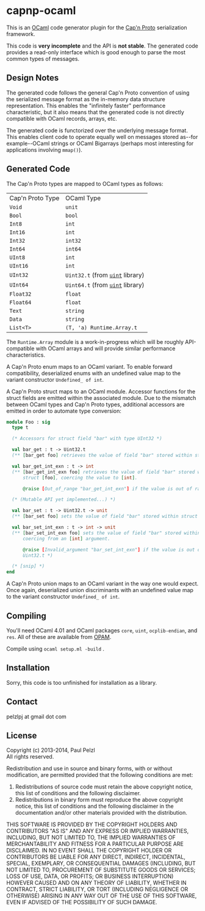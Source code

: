 # capnp-ocaml

This is an [OCaml](http://ocaml.org/) code generator plugin for the [Cap'n Proto](http://kentonv.github.io/capnproto/) serialization framework.

This code is **very incomplete** and the API is **not stable**. The generated code provides a read-only interface which is good enough to parse the most common types of messages.

## Design Notes

The generated code follows the general Cap'n Proto convention of using the serialized message format as the in-memory data structure representation. This enables the "infinitely faster" performance characteristic, but it also means that the generated code is not directly compatible with OCaml records, arrays, etc.

The generated code is functorized over the underlying message format. This enables client code to operate equally well on messages stored as--for example--OCaml strings or OCaml Bigarrays (perhaps most interesting for applications involving `mmap()`).

## Generated Code

The Cap'n Proto types are mapped to OCaml types as follows:

<table>
  <tr><td>Cap'n Proto Type</td><td>OCaml Type</td></tr>
  <tr><td><code>Void</code></td><td><code>unit</code></td></tr>
  <tr><td><code>Bool</code></td><td><code>bool</code></td></tr>
  <tr><td><code>Int8</code></td><td><code>int</code></td></tr>
  <tr><td><code>Int16</code></td><td><code>int</code></td></tr>
  <tr><td><code>Int32</code></td><td><code>int32</code></td></tr>
  <tr><td><code>Int64</code></td><td><code>int64</code></td></tr>
  <tr><td><code>UInt8</code></td><td><code>int</code></td></tr>
  <tr><td><code>UInt16</code></td><td><code>int</code></td></tr>
  <tr><td><code>UInt32</code></td><td><code>Uint32.t</code>
    (from <a href="https://github.com/andrenth/ocaml-uint"><code>uint</code></a>
    library)</td></tr>
  <tr><td><code>UInt64</code></td><td><code>Uint64.t</code>
    (from <a href="https://github.com/andrenth/ocaml-uint"><code>uint</code></a>
    library)</td></tr>
  <tr><td><code>Float32</code></td><td><code>float</code></td></tr>
  <tr><td><code>Float64</code></td><td><code>float</code></td></tr>
  <tr><td><code>Text</code></td><td><code>string</code></td></tr>
  <tr><td><code>Data</code></td><td><code>string</code></td></tr>
  <tr><td><code>List&lt;T&gt;</code></td><td><code>(T, 'a) Runtime.Array.t</code></td></tr>
</table>

The `Runtime.Array` module is a work-in-progress which will be roughly API-compatible with OCaml arrays and will provide similar performance characteristics.

A Cap'n Proto enum maps to an OCaml variant.  To enable forward compatibility, deserialized enums with an undefined value map to the variant constructor `Undefined_ of int`.

A Cap'n Proto struct maps to an OCaml module.  Accessor functions for the struct fields are emitted within the associated module.  Due to the mismatch between OCaml types and Cap'n Proto types, additional accessors are emitted in order to automate type conversion:

```ocaml
module Foo : sig
  type t

  (* Accessors for struct field "bar" with type UInt32 *)

  val bar_get : t -> Uint32.t
  (** [bar_get foo] retrieves the value of field "bar" stored within struct [foo]. *)

  val bar_get_int_exn : t -> int
  (** [bar_get_int_exn foo] retrieves the value of field "bar" stored within
      struct [foo], coercing the value to [int].

      @raise [Out_of_range "bar_get_int_exn"] if the value is out of range for [int] *)

  (* (Mutable API yet implemented...) *)

  val bar_set : t -> Uint32.t -> unit
  (** [bar_set foo] sets the value of field "bar" stored within struct [foo]. *)

  val bar_set_int_exn : t -> int -> unit
  (** [bar_set_int_exn foo] sets the value of field "bar" stored within struct [foo],
      coercing from an [int] argument.

      @raise [Invalid_argument "bar_set_int_exn"] if the value is out of range for
      Uint32.t *)

  (* [snip] *)
end
```

A Cap'n Proto union maps to an OCaml variant in the way one would expect.  Once again, deserialized union discriminants with an undefined value map to the variant constructor `Undefined_ of int`.

## Compiling

You'll need OCaml 4.01 and OCaml packages `core`, `uint`, `ocplib-endian`, and `res`.  All of these are available from [OPAM](http://opam.ocaml.org).

Compile using `ocaml setup.ml -build` .

## Installation

Sorry, this code is too unfinished for installation as a library.

## Contact

pelzlpj at gmail dot com

## License

Copyright (c) 2013-2014, Paul Pelzl  
All rights reserved.

Redistribution and use in source and binary forms, with or without modification, are permitted provided that the following conditions are met:

1. Redistributions of source code must retain the above copyright notice, this list of
   conditions and the following disclaimer.
2. Redistributions in binary form must reproduce the above copyright notice, this list of
   conditions and the following disclaimer in the documentation and/or other materials
   provided with the distribution.

THIS SOFTWARE IS PROVIDED BY THE COPYRIGHT HOLDERS AND CONTRIBUTORS "AS IS" AND ANY EXPRESS OR IMPLIED WARRANTIES, INCLUDING, BUT NOT LIMITED TO, THE IMPLIED WARRANTIES OF MERCHANTABILITY AND FITNESS FOR A PARTICULAR PURPOSE ARE DISCLAIMED. IN NO EVENT SHALL THE COPYRIGHT HOLDER OR CONTRIBUTORS BE LIABLE FOR ANY DIRECT, INDIRECT, INCIDENTAL, SPECIAL, EXEMPLARY, OR CONSEQUENTIAL DAMAGES (INCLUDING, BUT NOT LIMITED TO, PROCUREMENT OF SUBSTITUTE GOODS OR SERVICES; LOSS OF USE, DATA, OR PROFITS; OR BUSINESS INTERRUPTION) HOWEVER CAUSED AND ON ANY THEORY OF LIABILITY, WHETHER IN CONTRACT, STRICT LIABILITY, OR TORT (INCLUDING NEGLIGENCE OR OTHERWISE) ARISING IN ANY WAY OUT OF THE USE OF THIS SOFTWARE, EVEN IF ADVISED OF THE POSSIBILITY OF SUCH DAMAGE.

